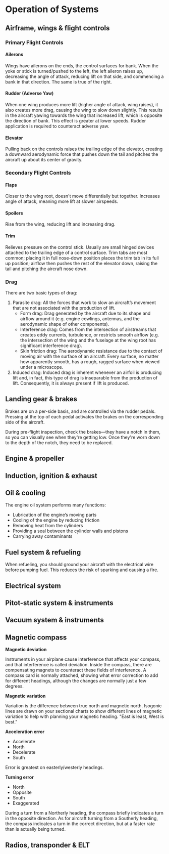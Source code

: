 # Operation of Systems

## Airframe, wings & flight controls

### Primary Flight Controls

#### Ailerons

Wings have ailerons on the ends, the control surfaces for bank. When the yoke
or stick is turned/pushed to the left, the left aileron raises up, decreasing
the angle of attack, reducing lift on that side, and commencing a bank in that
direction. The same is true of the right.

#### Rudder (Adverse Yaw)

When one wing produces more lift (higher angle of attack, wing raises), it
also creates more drag, causing the wing to slow down slightly. This results
in the aircraft yawing towards the wing that increased lift, which is 
opposite the direction of bank. This effect is greater at lower speeds. Rudder
application is required to counteract adverse yaw.

#### Elevator

Pulling back on the controls raises the trailing edge of the elevator, creating
a downward aerodynamic force that pushes down the tail and pitches the aircraft
up about its center of gravity.

### Secondary Flight Controls

#### Flaps

Closer to the wing root, doesn't move differentially but together. Increases
angle of attack, meaning more lift at slower airspeeds.

#### Spoilers

Rise from the wing, reducing lift and increasing drag. 

#### Trim 

Relieves pressure on the control stick. Usually are small hinged devices 
attached to the trailing edge of a control surface. Trim tabs are most common;
placing it in full nose-down position places the trim tab in its full up
position; airflow then pushes the rest of the elevator down, raising the tail
and pitching the aircraft nose down.

### Drag

There are two basic types of drag:

1. Parasite drag: All the forces that work to slow an aircraft’s movement that are not associated with the production of lift. 
    * Form drag: Drag generated by the aircraft due to its shape and airflow around it (e.g. engine cowlings, antennas, and the aerodynamic shape of other components).
    * Interference drag: Comes from the intersection of airstreams that creates eddy currents, turbulence, or restricts smooth
airflow (e.g. the intersection of the wing and the fuselage at the wing root has significant interference drag).
    * Skin friction drag: The aerodynamic resistance due to the contact of moving air with the surface of an aircraft. Every surface, no matter how apparently smooth, has a rough, ragged surface when viewed under a microscope. 
1. Induced drag: Induced drag is inherent whenever an airfoil is producing lift and, in fact, this type of drag is inseparable
from the production of lift. Consequently, it is always present if lift is produced.


## Landing gear & brakes

Brakes are on a per-side basis, and are controlled via the rudder pedals.
Pressing at the top of each pedal activates the brakes on the corresponding
side of the aircraft. 

During pre-flight inspection, check the brakes—they have a notch in them, so 
you can visually see when they're getting low. Once they're worn down to the 
depth of the notch, they need to be replaced.

## Engine & propeller

## Induction, ignition & exhaust

## Oil & cooling

The engine oil system performs many functions:

* Lubrication of the engine’s moving parts
* Cooling of the engine by reducing friction
* Removing heat from the cylinders
* Providing a seal between the cylinder walls and pistons
* Carrying away contaminants

## Fuel system & refueling



When refueling, you should ground your aircraft with the electrical wire before
pumping fuel. This reduces the risk of sparking and causing a fire.

## Electrical system

## Pitot-static system & instruments

## Vacuum system & instruments

## Magnetic compass

**Magnetic deviation**

Instruments in your airplane cause interference that affects your compass, and that interference is called deviation. Inside the compass, there are compensating magnets to counteract these fields of interference. A compass card is normally attached, showing what error correction to add for different headings, although the changes are normally just a few degrees.

**Magnetic variation**

Variation is the difference between true north and magnetic north. Isogonic lines are drawn on your sectional charts to show different lines of magnetic variation to help with planning your magnetic heading. "East is least, West is best."

**Acceleration error**

* Accelerate
* North 
* Decelerate
* South

Error is greatest on easterly/westerly headings.

**Turning error**

* North
* Opposite
* South
* Exaggerated

During a turn from a Northerly heading, the compass briefly indicates a turn in the opposite direction. As for aircraft turning from a Southerly heading, the compass indicates a turn in the correct direction, but at a faster rate than is actually being turned.

## Radios, transponder & ELT

